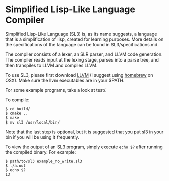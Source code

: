 # Simplified Lisp-Like Language Compiler
Simplified Lisp-Like Language (SL3) is, as its name suggests, a language that is a simplification of lisp, created for learning purposes. More details on the specifications of the language can be found in SL3/specifications.md.

The compiler consists of a lexer, an SLR parser, and LLVM code generation. The compiler reads input at the lexing stage, parses into a parse tree, and then transpiles to LLVM and compiles LLVM.

To use SL3, please first download [LLVM](https://llvm.org/docs/GettingStarted.html) (I suggest using [homebrew](https://embeddedartistry.com/blog/2017/2/20/installing-clangllvm-on-osx) on OSX). Make sure the llvm executables are in your $PATH.

For some example programs, take a look at test/.

To compile:
```
$ cd build/
$ cmake ..
$ make
$ mv sl3 /usr/local/bin/
```
Note that the last step is optional, but it is suggested that you put sl3 in your bin if you will be using it frequently.

To view the output of an SL3 program,  simply execute `echo $?` after running the compiled binary. For example:
```
$ path/to/sl3 example_no_write.sl3
$ ./a.out
$ echo $?
13
```
